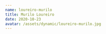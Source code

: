 ```yaml
---
name: loureiro-murilo
title: Murilo Loureiro
date: 2020-10-23
avatar: /assets/dynamic/loureiro-murilo.jpg
---
```

